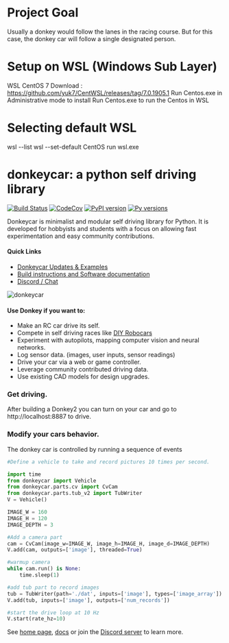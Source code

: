 # Project Goal
Usually a donkey would follow the lanes in the racing course.
But for this case, the donkey car will follow a single designated person.





# Setup on WSL (Windows Sub Layer)
WSL CentOS 7 Download : https://github.com/yuk7/CentWSL/releases/tag/7.0.1905.1
Run Centos.exe in Administrative mode to install
Run Centos.exe to run the Centos in WSL

# Selecting default WSL
wsl --list
wsl --set-default CentOS
run wsl.exe 

 

# donkeycar: a python self driving library

[![Build Status](https://travis-ci.org/autorope/donkeycar.svg?branch=dev)](https://travis-ci.org/autorope/donkeycar)
[![CodeCov](https://codecov.io/gh/autoropoe/donkeycar/branch/dev/graph/badge.svg)](https://codecov.io/gh/autorope/donkeycar/branch/dev)
[![PyPI version](https://badge.fury.io/py/donkeycar.svg)](https://badge.fury.io/py/donkeycar)
[![Py versions](https://img.shields.io/pypi/pyversions/donkeycar.svg)](https://img.shields.io/pypi/pyversions/donkeycar.svg)

Donkeycar is minimalist and modular self driving library for Python. It is
developed for hobbyists and students with a focus on allowing fast experimentation and easy
community contributions.

#### Quick Links
* [Donkeycar Updates & Examples](http://donkeycar.com)
* [Build instructions and Software documentation](http://docs.donkeycar.com)
* [Discord / Chat](https://discord.gg/PN6kFeA)

![donkeycar](./docs/assets/build_hardware/donkey2.png)

#### Use Donkey if you want to:
* Make an RC car drive its self.
* Compete in self driving races like [DIY Robocars](http://diyrobocars.com)
* Experiment with autopilots, mapping computer vision and neural networks.
* Log sensor data. (images, user inputs, sensor readings)
* Drive your car via a web or game controller.
* Leverage community contributed driving data.
* Use existing CAD models for design upgrades.

### Get driving.
After building a Donkey2 you can turn on your car and go to http://localhost:8887 to drive.

### Modify your cars behavior.
The donkey car is controlled by running a sequence of events

```python
#Define a vehicle to take and record pictures 10 times per second.

import time
from donkeycar import Vehicle
from donkeycar.parts.cv import CvCam
from donkeycar.parts.tub_v2 import TubWriter
V = Vehicle()

IMAGE_W = 160
IMAGE_H = 120
IMAGE_DEPTH = 3

#Add a camera part
cam = CvCam(image_w=IMAGE_W, image_h=IMAGE_H, image_d=IMAGE_DEPTH)
V.add(cam, outputs=['image'], threaded=True)

#warmup camera
while cam.run() is None:
    time.sleep(1)

#add tub part to record images
tub = TubWriter(path='./dat', inputs=['image'], types=['image_array'])
V.add(tub, inputs=['image'], outputs=['num_records'])

#start the drive loop at 10 Hz
V.start(rate_hz=10)
```

See [home page](http://donkeycar.com), [docs](http://docs.donkeycar.com)
or join the [Discord server](http://www.donkeycar.com/community.html) to learn more.
